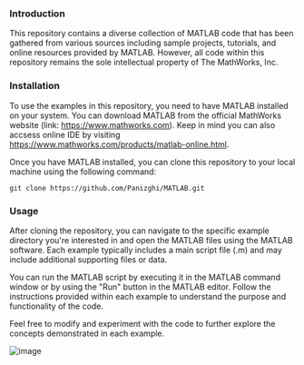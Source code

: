 
### Introduction
This repository contains a diverse collection of MATLAB code that has been gathered from various sources including sample projects, tutorials, and online resources provided by MATLAB. However, all code within this repository remains the sole intellectual property of The MathWorks, Inc. 

### Installation
To use the examples in this repository, you need to have MATLAB installed on your system. You can download MATLAB from the official MathWorks website (link: https://www.mathworks.com).
Keep in mind you can also accsess online IDE by visiting https://www.mathworks.com/products/matlab-online.html.

Once you have MATLAB installed, you can clone this repository to your local machine using the following command:


``` git clone https://github.com/Panizghi/MATLAB.git ```

### Usage
After cloning the repository, you can navigate to the specific example directory you're interested in and open the MATLAB files using the MATLAB software. Each example typically includes a main script file (.m) and may include additional supporting files or data.

You can run the MATLAB script by executing it in the MATLAB command window or by using the "Run" button in the MATLAB editor. Follow the instructions provided within each example to understand the purpose and functionality of the code.

Feel free to modify and experiment with the code to further explore the concepts demonstrated in each example.

![image](https://user-images.githubusercontent.com/90856064/229385670-381b936d-1a0b-4301-9d56-92db08306aeb.png)

